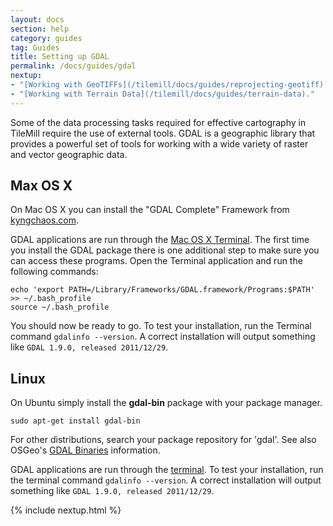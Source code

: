 ```yaml
---
layout: docs
section: help
category: guides
tag: Guides
title: Setting up GDAL
permalink: /docs/guides/gdal
nextup:
- "[Working with GeoTIFFs](/tilemill/docs/guides/reprojecting-geotiff)."
- "[Working with Terrain Data](/tilemill/docs/guides/terrain-data)."
---
```

Some of the data processing tasks required for effective cartography in TileMill require the use of external tools. GDAL is a geographic library that provides a powerful set of tools for working with a wide variety of raster and vector geographic data.

## Max OS X

On Mac OS X you can install the "GDAL Complete" Framework from [kyngchaos.com](http://www.kyngchaos.com/software/frameworks).

GDAL applications are run through the [Mac OS X Terminal](http://blog.teamtreehouse.com/introduction-to-the-mac-os-x-command-line). The first time you install the GDAL package there is one additional step to make sure you can access these programs. Open the Terminal application and run the following commands:

    echo 'export PATH=/Library/Frameworks/GDAL.framework/Programs:$PATH' >> ~/.bash_profile
    source ~/.bash_profile

You should now be ready to go. To test your installation, run the Terminal command `gdalinfo --version`. A correct installation will output something like `GDAL 1.9.0, released 2011/12/29`.


## Linux

On Ubuntu simply install the __gdal-bin__ package with your package manager.

    sudo apt-get install gdal-bin

For other distributions, search your package repository for 'gdal'. See also OSGeo's [GDAL Binaries](http://trac.osgeo.org/gdal/wiki/DownloadingGdalBinaries) information.

GDAL applications are run through the [terminal](https://help.ubuntu.com/community/UsingTheTerminal). To test your installation, run the terminal command `gdalinfo --version`. A correct installation will output something like `GDAL 1.9.0, released 2011/12/29`.

{% include nextup.html %}
